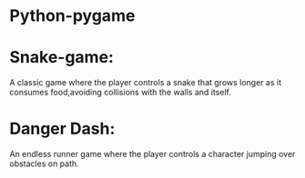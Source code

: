 # Python-pygame

# Snake-game: 
A classic game where the player controls a snake that grows longer as it consumes food,avoiding collisions with the walls and itself.

# Danger Dash:
An endless runner game where the player controls a character jumping over obstacles on path.
